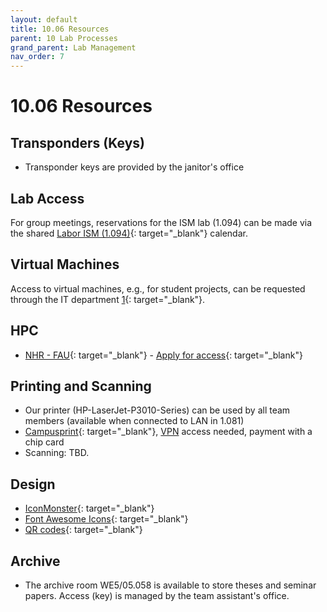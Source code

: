 ```yaml
---
layout: default
title: 10.06 Resources
parent: 10 Lab Processes
grand_parent: Lab Management
nav_order: 7
---
```


# 10.06 Resources

## Transponders (Keys)

- Transponder keys are provided by the janitor's office

## Lab Access

For group meetings, reservations for the ISM lab (1.094) can be made via the shared [Labor ISM (1.094)](https://mailex.uni-bamberg.de/owa/#path=/calendar/view/Month){: target="_blank"} calendar.

## Virtual Machines

Access to virtual machines, e.g., for student projects, can be requested through the IT department [1](https://www.uni-bamberg.de/its/wir/mitarbeiter/mai/){: target="_blank"}.

## HPC

- [NHR - FAU](https://hpc.fau.de/){: target="_blank"} - [Apply for access](https://hpc.fau.de/application-for-bayernki-access/){: target="_blank"}

## Printing and Scanning

- Our printer (HP-LaserJet-P3010-Series) can be used by all team members (available when connected to LAN in 1.081)
- [Campusprint](https://www.uni-bamberg.de/campusprint/){: target="_blank"}, [VPN](#vpn) access needed, payment with a chip card
- Scanning: TBD.

## Design

- [IconMonster](https://iconmonstr.com/?s=git){: target="_blank"}
- [Font Awesome Icons](https://fontawesome.com/v4/icons/){: target="_blank"}
- [QR codes](https://www.resourcefuldev.com/qr-code-generator/){: target="_blank"}

## Archive

- The archive room WE5/05.058 is available to store theses and seminar papers.
  Access (key) is managed by the team assistant's office.

<!-- 
Templates: letters, etc. -> directory
-->
